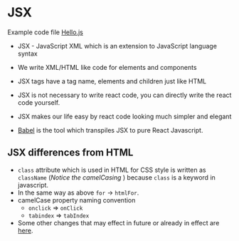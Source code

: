 # JSX

Example code file [Hello.js](../src/components/Hello.js)

- JSX - JavaScript XML which is an extension to JavaScript language syntax

- We write XML/HTML like code for elements and components
- JSX tags have a tag name, elements and children just like HTML
- JSX is not necessary to write react code, you can directly write the react code yourself.
- JSX makes our life easy by react code looking much simpler and elegant
- [Babel](https://babeljs.io/repl#?browsers=defaults%2C%20not%20ie%2011%2C%20not%20ie_mob%2011&build=&builtIns=false&corejs=3.21&spec=false&loose=false&code_lz=GYVwdgxgLglg9mABAQQA6oBQEpEG8BQiiATgKZQjFIA8AFgIwB8AEqQDZtyIDqcxbAE2oB6BowDc-AL5A&debug=false&forceAllTransforms=false&shippedProposals=false&circleciRepo=&evaluate=true&fileSize=true&timeTravel=true&sourceType=script&lineWrap=false&presets=env%2Creact&prettier=true&targets=&version=7.20.11&externalPlugins=&assumptions=%7B%7D) is the tool which transpiles JSX to pure React Javascript.

## JSX differences from HTML

- `class` attribute which is used in HTML for CSS style is written as `className` (_Notice the camelCasing_ ) because `class` is a keyword in javascript.
- In the same way as above `for` -> `htmlFor`.
- camelCase property naming convention
  - `onclick` => `onClick`
  - `tabindex` => `tabIndex`
- Some other changes that may effect in future or already in effect are [here](https://github.com/facebook/react/issues/13525).
